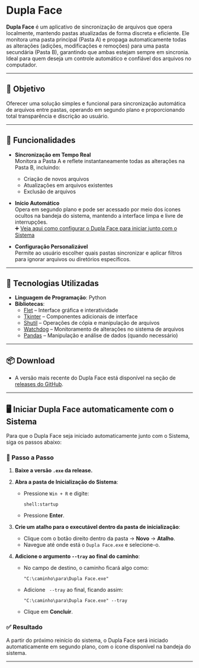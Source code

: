 # Dupla Face

**Dupla Face** é um aplicativo de sincronização de arquivos que opera localmente, mantendo pastas atualizadas de forma discreta e eficiente. Ele monitora uma pasta principal (Pasta A) e propaga automaticamente todas as alterações (adições, modificações e remoções) para uma pasta secundária (Pasta B), garantindo que ambas estejam sempre em sincronia.  
Ideal para quem deseja um controle automático e confiável dos arquivos no computador.

---

## 🎯 Objetivo

Oferecer uma solução simples e funcional para sincronização automática de arquivos entre pastas, operando em segundo plano e proporcionando total transparência e discrição ao usuário.

---

## 🚀 Funcionalidades

- **Sincronização em Tempo Real**  
  Monitora a Pasta A e reflete instantaneamente todas as alterações na Pasta B, incluindo:
  - Criação de novos arquivos  
  - Atualizações em arquivos existentes  
  - Exclusão de arquivos  

- **Início Automático**  
  Opera em segundo plano e pode ser acessado por meio dos ícones ocultos na bandeja do sistema, mantendo a interface limpa e livre de interrupções.  
  ➕ [Veja aqui como configurar o Dupla Face para iniciar junto com o Sistema](#️-iniciar-dupla-face-automaticamente-com-o-Sistema)

- **Configuração Personalizável**  
  Permite ao usuário escolher quais pastas sincronizar e aplicar filtros para ignorar arquivos ou diretórios específicos.

---

## 🔧 Tecnologias Utilizadas

- **Linguagem de Programação**: Python
- **Bibliotecas**:
  - [Flet](https://flet.dev/) – Interface gráfica e interatividade
  - [Tkinter](https://docs.python.org/3/library/tkinter.html) – Componentes adicionais de interface
  - [Shutil](https://docs.python.org/3/library/shutil.html) – Operações de cópia e manipulação de arquivos
  - [Watchdog](https://python-watchdog.readthedocs.io/) – Monitoramento de alterações no sistema de arquivos
  - [Pandas](https://pandas.pydata.org/) – Manipulação e análise de dados (quando necessário)

---

## 📦 Download

- A versão mais recente do Dupla Face está disponível na seção de [releases do GitHub](https://github.com/emerson-front/dupla-face/releases).

---

## 🖥️ Iniciar Dupla Face automaticamente com o Sistema

Para que o Dupla Face seja iniciado automaticamente junto com o Sistema, siga os passos abaixo:

### 🔧 Passo a Passo

1. **Baixe a versão `.exe` da release.**

2. **Abra a pasta de Inicialização do Sistema**:
   - Pressione `Win + R` e digite:
     ```
     shell:startup
     ```
   - Pressione **Enter**.

3. **Crie um atalho para o executável dentro da pasta de inicialização**:
   - Clique com o botão direito dentro da pasta → **Novo** → **Atalho**.
   - Navegue até onde está o `Dupla Face.exe` e selecione-o.

4. **Adicione o argumento `--tray` ao final do caminho**:
   - No campo de destino, o caminho ficará algo como:
     ```
     "C:\caminho\para\Dupla Face.exe"
     ```
   - Adicione ` --tray` ao final, ficando assim:
     ```
     "C:\caminho\para\Dupla Face.exe" --tray
     ```
   - Clique em **Concluir**.


### ✅ Resultado

A partir do próximo reinício do sistema, o Dupla Face será iniciado automaticamente em segundo plano, com o ícone disponível na bandeja do sistema.

---